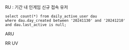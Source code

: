 RU :  기간 내 인게임 신규 접속 유저
```
select count(*) from daily_active_user dau
where dau.day_created between '20241130' and '20241210'
and dau.last_active is null;
```



ARU

RR
UV